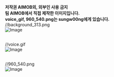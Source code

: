 **저작권 AIMOB외, 외부인 사용 금지** <br>
**팀 AIMOB에서 직접 제작한 이미지입니다.** <br>
**voice_gif, 960_540.png는 sungw00ng에게 있습니다.**<br>
//background_313.png<br>
![Image](https://github.com/user-attachments/assets/96fff0cc-fcd6-47f1-bd7d-88cd54bf0915)

<br>//voice.gif<br>
![Image](https://github.com/user-attachments/assets/40a8ad73-728a-418a-8181-6bfedfa5f02b)

<br>//960_540.png<br>
![Image](https://github.com/user-attachments/assets/bc35388f-ed70-4aca-b732-c070f821008d)
